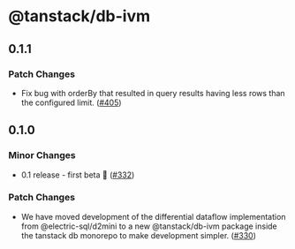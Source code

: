 # @tanstack/db-ivm

## 0.1.1

### Patch Changes

- Fix bug with orderBy that resulted in query results having less rows than the configured limit. ([#405](https://github.com/TanStack/db/pull/405))

## 0.1.0

### Minor Changes

- 0.1 release - first beta 🎉 ([#332](https://github.com/TanStack/db/pull/332))

### Patch Changes

- We have moved development of the differential dataflow implementation from @electric-sql/d2mini to a new @tanstack/db-ivm package inside the tanstack db monorepo to make development simpler. ([#330](https://github.com/TanStack/db/pull/330))
